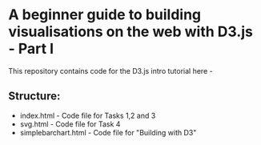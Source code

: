 A beginner guide to building visualisations on the web with D3.js - Part I
===============================================================================

This repository contains code for the D3.js intro tutorial here - 

Structure:
---------

- index.html - Code file for Tasks 1,2 and 3
- svg.html - Code file for Task 4
- simplebarchart.html - Code file for "Building with D3"

